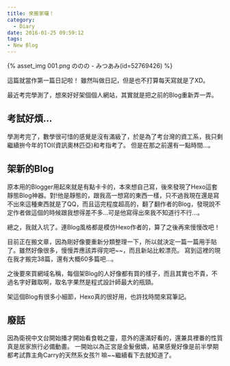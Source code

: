 ```yaml
---
title: 來搬家囉！
category:
  - Diary
date: 2016-01-25 09:59:12
tags:
- New Blog
---
```


{% asset_img 001.png ののの - みつあみ(id=52769426) %}

這篇就當作第一篇日記啦！
雖然叫做日記，但是也不打算每天寫就是了XD。

最近考完學測了，想來好好架個個人網站，其實就是把之前的Blog重新弄一弄。

<!--more-->

## 考試好煩...

學測考完了，數學很可惜的感覺是沒有滿級了，於是為了考台灣的資工系，我只剩繼續拚今年的TOI(資訊奧林匹亞)和考指考了。
但是在那之前還有一點時間...。


## 架新的Blog

原本用的Blogger用起來就是有點卡卡的，本來想自己寫，後來發現了Hexo這套靜態Blog神器。對!他是靜態的，跟我高一想寫的東西一樣，只不過我現在還是寫不出來這種東西就是了QQ，而且這完程度超高的，翻了翻作者的Blog，發現說不定作者做這個的時候跟我想得差不多...可是他寫得出來我不知道行不行...。

總之，我就入坑了。連Blog風格都是模仿Hexo作者的，算了之後再來慢慢改吧！

目前正在搬文章，因為剛好像要重新分類整理一下，所以就決定一篇一篇用手貼了。雖然好像很多，慢慢弄應該弄得完吧~~，而且新站比較漂亮。
寫到這裡的現在我才搬完38篇，還有大概60多篇吧...。

之後要來買網域名稱，每個架Blog的人好像都有買的樣子，而且其實也不貴，不過名字好難取啊，取名字果然是程式設計師最大的瓶頸。

架這個Blog有很多小細節，Hexo真的很好用，也許找時間來寫筆記。


## 廢話

因為衛視中文台開始播才開始看食戟之靈，意外的還滿好看的，還兼具裡番的性質真是居家旅行必備動畫。
一開始以為正宮是金髮傲嬌，結果感覺好像是前半學期都考試靠主角Carry的天然系女孩?!
嘛~~繼續看下去就知道了。
